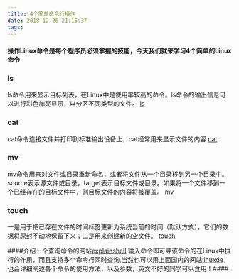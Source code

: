 ```yaml
---
title: 4个简单命令行操作
date: 2018-12-26 21:15:37
tags:
---
```


#### 操作Linux命令是每个程序员必须掌握的技能，今天我们就来学习4个简单的Linux命令 #### 

### ls ####
ls命令用来显示目标列表，在Linux中是使用率较高的命令。ls命令的输出信息可以进行彩色加亮显示，以分区不同类型的文件。
[ls](http://man.linuxde.net/ls)

### cat ###
cat命令连接文件并打印到标准输出设备上，cat经常用来显示文件的内容
[cat](http://man.linuxde.net/cat)

### mv ###
mv命令用来对文件或目录重新命名，或者将文件从一个目录移到另一个目录中。source表示源文件或目录，target表示目标文件或目录。如果将一个文件移到一个已经存在的目标文件中，则目标文件的内容将被覆盖。
[mv](http://man.linuxde.net/mv)

### touch ###
一是用于把已存在文件的时间标签更新为系统当前的时间（默认方式），它们的数据将原封不动地保留下来；二是用来创建新的空文件。
[touch](http://man.linuxde.net/touch)


####介绍一个查询命令的网站[explainshell](https://explainshell.com),输入命令即可寻该命令的在Linux中执行的作用，而且支持多个命令行同时查询,当然也可以用上面国内的网站[linuxde](http://man.linuxde.net/touch)，也会详细阐述各个命令的使用方法，以及参数，英文不好的同学可以食用！####
